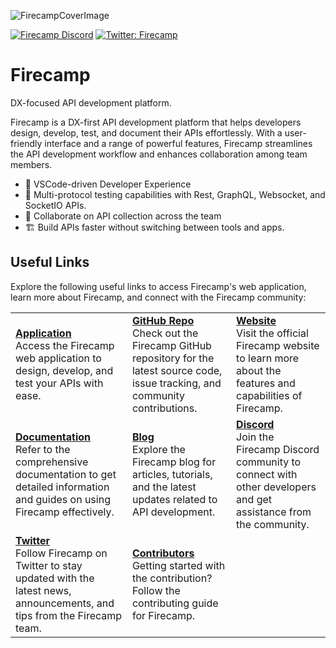 
![FirecampCoverImage](https://raw.githubusercontent.com/FirecampDev/Firecamp/main/.github/github-cover.png)

[![Firecamp Discord](https://badgen.net/discord/members/8hRaqhK)](https://discord.gg/8hRaqhK)
[![Twitter: Firecamp](https://img.shields.io/twitter/follow/firecampdev.svg?style=social)](https://twitter.com/firecampdev)

# Firecamp
DX-focused API development platform.

Firecamp is a DX-first API development platform that helps developers design, develop, test, and document their APIs effortlessly. With a user-friendly interface and a range of powerful features, Firecamp streamlines the API development workflow and enhances collaboration among team members.

- 💚 VSCode-driven Developer Experience
- :high_brightness: Multi-protocol testing capabilities with Rest, GraphQL, Websocket, and SocketIO APIs.
- :satellite: Collaborate on API collection across the team
- 🏗️ Build APIs faster without switching between tools and apps.




## Useful Links

Explore the following useful links to access Firecamp's web application, learn more about Firecamp, and connect with the Firecamp community:

|                     |                     |                     |
|---------------------|---------------------|---------------------|
| **[Application](https://firecamp.dev)** <br/> Access the Firecamp web application to design, develop, and test your APIs with ease. | **[GitHub Repo](https://github.com/FirecampDev/Firecamp)** <br/> Check out the Firecamp GitHub repository for the latest source code, issue tracking, and community contributions. | **[Website](https://firecamp.io)** <br/> Visit the official Firecamp website to learn more about the features and capabilities of Firecamp. |
| **[Documentation](https://firecamp.io/docs)** <br/> Refer to the comprehensive documentation to get detailed information and guides on using Firecamp effectively. | **[Blog](https://firecamp.io/blog)** <br/> Explore the Firecamp blog for articles, tutorials, and the latest updates related to API development. | **[Discord](https://discord.com/invite/8hRaqhK)** <br/> Join the Firecamp Discord community to connect with other developers and get assistance from the community. |
| **[Twitter](https://twitter.com/FirecampDev)** <br/> Follow Firecamp on Twitter to stay updated with the latest news, announcements, and tips from the Firecamp team. | **[Contributors](https://github.com/FirecampDev/Firecamp/blob/main/CONTRIBUTING.md)** <br/> Getting started with the contribution? Follow the contributing guide for Firecamp.| |


